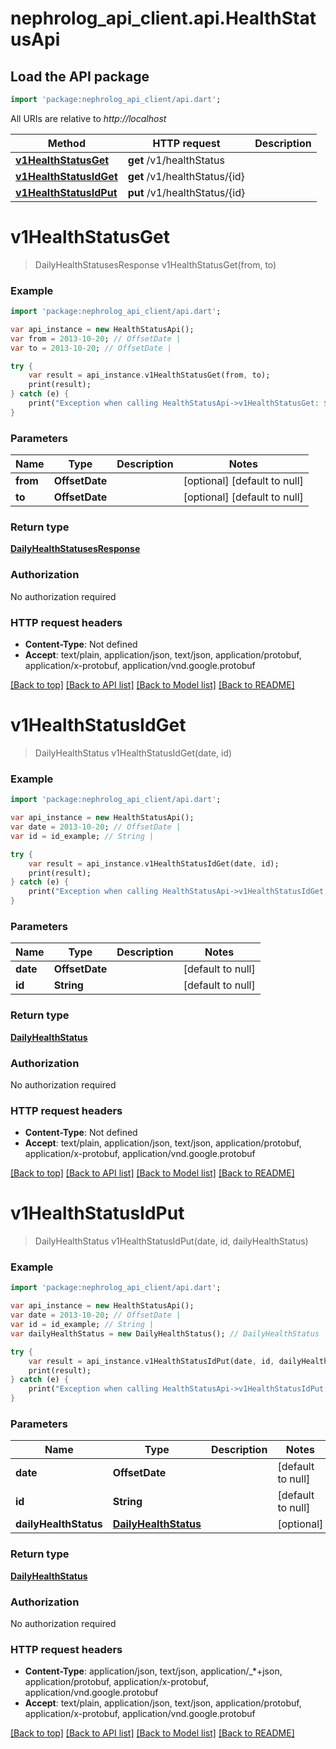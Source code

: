 # nephrolog_api_client.api.HealthStatusApi

## Load the API package
```dart
import 'package:nephrolog_api_client/api.dart';
```

All URIs are relative to *http://localhost*

Method | HTTP request | Description
------------- | ------------- | -------------
[**v1HealthStatusGet**](HealthStatusApi.md#v1HealthStatusGet) | **get** /v1/healthStatus | 
[**v1HealthStatusIdGet**](HealthStatusApi.md#v1HealthStatusIdGet) | **get** /v1/healthStatus/{id} | 
[**v1HealthStatusIdPut**](HealthStatusApi.md#v1HealthStatusIdPut) | **put** /v1/healthStatus/{id} | 


# **v1HealthStatusGet**
> DailyHealthStatusesResponse v1HealthStatusGet(from, to)



### Example 
```dart
import 'package:nephrolog_api_client/api.dart';

var api_instance = new HealthStatusApi();
var from = 2013-10-20; // OffsetDate | 
var to = 2013-10-20; // OffsetDate | 

try { 
    var result = api_instance.v1HealthStatusGet(from, to);
    print(result);
} catch (e) {
    print("Exception when calling HealthStatusApi->v1HealthStatusGet: $e\n");
}
```

### Parameters

Name | Type | Description  | Notes
------------- | ------------- | ------------- | -------------
 **from** | **OffsetDate**|  | [optional] [default to null]
 **to** | **OffsetDate**|  | [optional] [default to null]

### Return type

[**DailyHealthStatusesResponse**](DailyHealthStatusesResponse.md)

### Authorization

No authorization required

### HTTP request headers

 - **Content-Type**: Not defined
 - **Accept**: text/plain, application/json, text/json, application/protobuf, application/x-protobuf, application/vnd.google.protobuf

[[Back to top]](#) [[Back to API list]](../README.md#documentation-for-api-endpoints) [[Back to Model list]](../README.md#documentation-for-models) [[Back to README]](../README.md)

# **v1HealthStatusIdGet**
> DailyHealthStatus v1HealthStatusIdGet(date, id)



### Example 
```dart
import 'package:nephrolog_api_client/api.dart';

var api_instance = new HealthStatusApi();
var date = 2013-10-20; // OffsetDate | 
var id = id_example; // String | 

try { 
    var result = api_instance.v1HealthStatusIdGet(date, id);
    print(result);
} catch (e) {
    print("Exception when calling HealthStatusApi->v1HealthStatusIdGet: $e\n");
}
```

### Parameters

Name | Type | Description  | Notes
------------- | ------------- | ------------- | -------------
 **date** | **OffsetDate**|  | [default to null]
 **id** | **String**|  | [default to null]

### Return type

[**DailyHealthStatus**](DailyHealthStatus.md)

### Authorization

No authorization required

### HTTP request headers

 - **Content-Type**: Not defined
 - **Accept**: text/plain, application/json, text/json, application/protobuf, application/x-protobuf, application/vnd.google.protobuf

[[Back to top]](#) [[Back to API list]](../README.md#documentation-for-api-endpoints) [[Back to Model list]](../README.md#documentation-for-models) [[Back to README]](../README.md)

# **v1HealthStatusIdPut**
> DailyHealthStatus v1HealthStatusIdPut(date, id, dailyHealthStatus)



### Example 
```dart
import 'package:nephrolog_api_client/api.dart';

var api_instance = new HealthStatusApi();
var date = 2013-10-20; // OffsetDate | 
var id = id_example; // String | 
var dailyHealthStatus = new DailyHealthStatus(); // DailyHealthStatus | 

try { 
    var result = api_instance.v1HealthStatusIdPut(date, id, dailyHealthStatus);
    print(result);
} catch (e) {
    print("Exception when calling HealthStatusApi->v1HealthStatusIdPut: $e\n");
}
```

### Parameters

Name | Type | Description  | Notes
------------- | ------------- | ------------- | -------------
 **date** | **OffsetDate**|  | [default to null]
 **id** | **String**|  | [default to null]
 **dailyHealthStatus** | [**DailyHealthStatus**](DailyHealthStatus.md)|  | [optional] 

### Return type

[**DailyHealthStatus**](DailyHealthStatus.md)

### Authorization

No authorization required

### HTTP request headers

 - **Content-Type**: application/json, text/json, application/_*+json, application/protobuf, application/x-protobuf, application/vnd.google.protobuf
 - **Accept**: text/plain, application/json, text/json, application/protobuf, application/x-protobuf, application/vnd.google.protobuf

[[Back to top]](#) [[Back to API list]](../README.md#documentation-for-api-endpoints) [[Back to Model list]](../README.md#documentation-for-models) [[Back to README]](../README.md)

